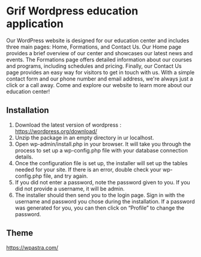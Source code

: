 # Grif Wordpress education application
Our WordPress website is designed for our education center and includes three main pages: Home, Formations, and Contact Us. Our Home page provides a brief overview of our center and showcases our latest news and events. The Formations page offers detailed information about our courses and programs, including schedules and pricing. Finally, our Contact Us page provides an easy way for visitors to get in touch with us. With a simple contact form and our phone number and email address, we're always just a click or a call away. Come and explore our website to learn more about our education center!
## Installation
1. Download the latest version of wordpress : https://wordpress.org/download/
2. Unzip the package in an empty directory in ur localhost.
2. Open wp-admin/install.php in your browser. It will take you through the process to set up a wp-config.php file with your database connection details.
3. Once the configuration file is set up, the installer will set up the tables needed for your site. If there is an error, double check your wp-config.php file, and try again.
4. If you did not enter a password, note the password given to you. If you did not provide a username, it will be admin.
5. The installer should then send you to the login page. Sign in with the username and password you chose during the installation. If a password was generated for you, you can then click on “Profile” to change the password.

## Theme
https://wpastra.com/

